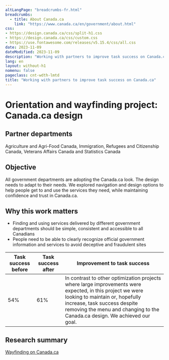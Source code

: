 ```yaml
---
altLangPage: "breadcrumbs-fr.html"
breadcrumbs:
  - title: About Canada.ca
    link: "https://www.canada.ca/en/government/about.html"
css:
- https://design.canada.ca/css/split-h1.css
- https://design.canada.ca/css/custom.css
- https://use.fontawesome.com/releases/v5.15.4/css/all.css
date: 2023-11-09
dateModified: 2023-11-09
description: "Working with partners to improve task success on Canada.ca"
lang: en
layout: without-h1
nomenu: false
pageclass: cnt-wdth-lmtd
title: "Working with partners to improve task success on Canada.ca"
---
```

<h1 property="name" id="wb-cont" dir="ltr"><span class="stacked"><span>Orientation and wayfinding project</span>: <span>Canada.ca design</span></span></h1>
<h2>Partner departments</h2>
<p>Agriculture and Agri-Food Canada, Immigration, Refugees and Citizenship Canada, Veterans Affairs Canada and Statistics Canada</p>
<h2>Objective</h2>
<p>All government departments are adopting the Canada.ca look. The design needs to adapt to their needs. We explored navigation and design options to help people get to and use the services they need, while maintaining confidence and trust in Canada.ca.</p>
<h2>Why this work matters</h2>
<ul>
  <li class="custli">Finding and using services delivered by different government departments should be simple, consistent and accessible to all Canadians</li>
  <li class="custli">People need to be able to clearly recognize official government information and services to avoid deceptive and fraudulent sites</li>
</ul>
<div class="row mrgn-tp-lg">
  <div class="col-md-8">
    <table class="table small">
      <thead>
        <tr style="">
          <th scope="col">Task success before</th>
          <th scope="col">Task success after</th>
          <th scope="col">Improvement to task success</th>
        </tr>
      </thead>
      <tbody>
        <tr>
          <td class="table-smnum">54%</td>
          <td class="table-smnum">61%</td>
          <td class="table-smnum">In contrast to other optimization projects where large improvements were expected, in this project we were looking to maintain or, hopefully increase, task success despite removing the menu and changing to the Canada.ca design. We achieved our goal.</td>
        </tr>
      </tbody>
    </table>
    <h2>Research summary</h2>
    <p><a href="https://blog.canada.ca/research-summaries/wayfinding-on-canada-ca.html">Wayfinding on Canada.ca</a></p>
  </div>
</div>
